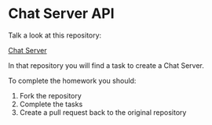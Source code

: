 # Chat Server API 

Talk a look at this repository:

[Chat Server](https://github.com/CodeYourFuture/node-challenge-chat-server)

In that repository you will find a task to create a Chat Server.

To complete the homework you should:

1. Fork the repository
2. Complete the tasks
3. Create a pull request back to the original repository
